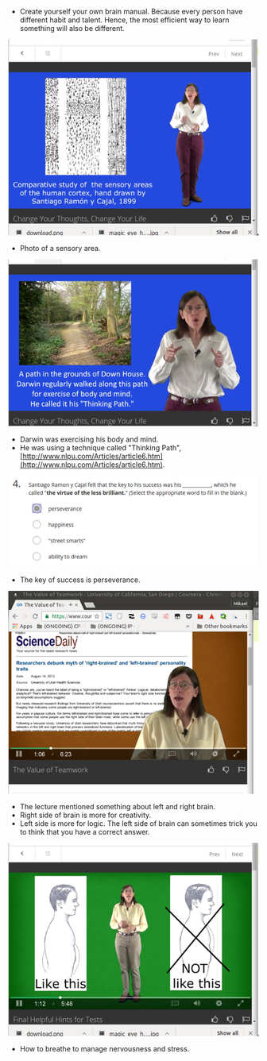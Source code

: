 * Create yourself your own brain manual. Because every person have different habit and talent. Hence, the most efficient way to learn something will also be different.

![./20161121-0600-cet-19-1.png](./20161121-0600-cet-19-1.png)

* Photo of a sensory area.

![./20161121-0600-cet-19-2.png](./20161121-0600-cet-19-2.png)

* Darwin was exercising his body and mind.
* He was using a technique called "Thinking Path", [http://www.nlpu.com/Articles/article6.htm](http://www.nlpu.com/Articles/article6.htm).

![./20161121-0600-cet-19-3.png](./20161121-0600-cet-19-3.png)

* The key of success is perseverance.

![./20161121-0600-cet-19-4.png](./20161121-0600-cet-19-4.png)

* The lecture mentioned something about left and right brain.
* Right side of brain is more for creativity.
* Left side is more for logic. The left side of brain can sometimes trick you to think that you have a correct answer.

![./20161121-0600-cet-19-5.png](./20161121-0600-cet-19-5.png)

* How to breathe to manage nervousness and stress.
